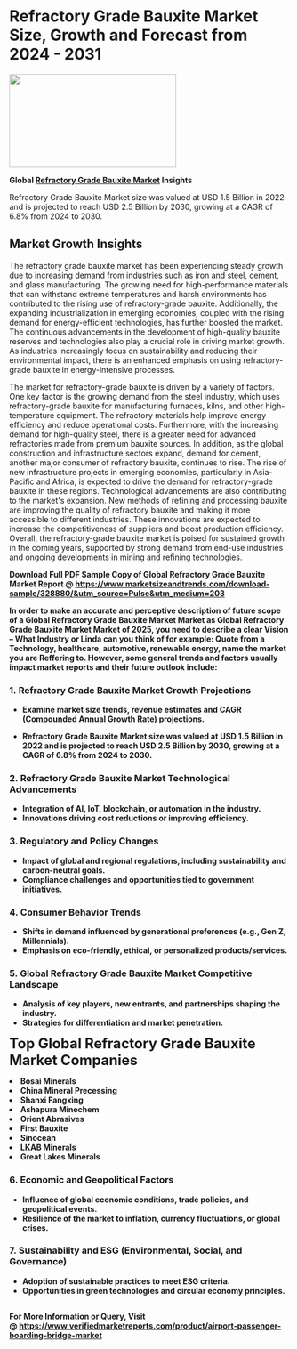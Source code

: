 <H1>Refractory Grade Bauxite Market Size, Growth and Forecast from 2024 - 2031</H1><img class="aligncenter size-medium wp-image-584254" src="https://thirdeyenews.in/wp-content/uploads/2024/09/Global-Market-Research-300x168.jpeg" alt="" width="300" height="168" /><p><strong>Global&nbsp;<a href="https://www.marketsizeandtrends.com/download-sample/328880/&amp;utm_source=Pulse&amp;utm_medium=203">Refractory Grade Bauxite Market</a> Insights</strong></p><p>Refractory Grade Bauxite Market size was valued at USD 1.5 Billion in 2022 and is projected to reach USD 2.5 Billion by 2030, growing at a CAGR of 6.8% from 2024 to 2030.</p><p><h2>Market Growth Insights</h2> <p>The refractory grade bauxite market has been experiencing steady growth due to increasing demand from industries such as iron and steel, cement, and glass manufacturing. The growing need for high-performance materials that can withstand extreme temperatures and harsh environments has contributed to the rising use of refractory-grade bauxite. Additionally, the expanding industrialization in emerging economies, coupled with the rising demand for energy-efficient technologies, has further boosted the market. The continuous advancements in the development of high-quality bauxite reserves and technologies also play a crucial role in driving market growth. As industries increasingly focus on sustainability and reducing their environmental impact, there is an enhanced emphasis on using refractory-grade bauxite in energy-intensive processes.</p> <p><strong></strong></p> <p>The market for refractory-grade bauxite is driven by a variety of factors. One key factor is the growing demand from the steel industry, which uses refractory-grade bauxite for manufacturing furnaces, kilns, and other high-temperature equipment. The refractory materials help improve energy efficiency and reduce operational costs. Furthermore, with the increasing demand for high-quality steel, there is a greater need for advanced refractories made from premium bauxite sources. In addition, as the global construction and infrastructure sectors expand, demand for cement, another major consumer of refractory bauxite, continues to rise. The rise of new infrastructure projects in emerging economies, particularly in Asia-Pacific and Africa, is expected to drive the demand for refractory-grade bauxite in these regions. Technological advancements are also contributing to the market's expansion. New methods of refining and processing bauxite are improving the quality of refractory bauxite and making it more accessible to different industries. These innovations are expected to increase the competitiveness of suppliers and boost production efficiency. Overall, the refractory-grade bauxite market is poised for sustained growth in the coming years, supported by strong demand from end-use industries and ongoing developments in mining and refining technologies.</p> <p><strong></p><p><span class=""><strong>Download Full PDF Sample Copy of Global Refractory Grade Bauxite Market Report</strong> @ <a href="https://www.marketsizeandtrends.com/download-sample/328880/&amp;utm_source=Pulse&amp;utm_medium=203" target="_blank">https://www.marketsizeandtrends.com/download-sample/328880/&amp;utm_source=Pulse&amp;utm_medium=203</a></span></p><p>In order to make an accurate and perceptive description of future scope of a Global&nbsp;Refractory Grade Bauxite Market Market as Global&nbsp;Refractory Grade Bauxite Market Market of 2025, you need to describe a clear Vision &ndash; What Industry or Linda can you think of for example: Quote from a Technology, healthcare, automotive, renewable energy, name the market you are Reffering to. However, some general trends and factors usually impact market reports and their future outlook include:</p><h3>1.&nbsp;<strong>Refractory Grade Bauxite Market Growth Projections</strong></h3><ul><li>Examine market size trends, revenue estimates and CAGR (Compounded Annual Growth Rate) projections.</li><li><p>Refractory Grade Bauxite Market size was valued at USD 1.5 Billion in 2022 and is projected to reach USD 2.5 Billion by 2030, growing at a CAGR of 6.8% from 2024 to 2030.</p></li></ul><h3>2.&nbsp;<strong>Refractory Grade Bauxite Market Technological Advancements</strong></h3><ul><li>Integration of AI, IoT, blockchain, or automation in the industry.</li><li>Innovations driving cost reductions or improving efficiency.</li></ul><h3>3.&nbsp;<strong>Regulatory and Policy Changes</strong></h3><ul><li>Impact of global and regional regulations, including sustainability and carbon-neutral goals.</li><li>Compliance challenges and opportunities tied to government initiatives.</li></ul><h3>4.&nbsp;<strong>Consumer Behavior Trends</strong></h3><ul><li>Shifts in demand influenced by generational preferences (e.g., Gen Z, Millennials).</li><li>Emphasis on eco-friendly, ethical, or personalized products/services.</li></ul><h3>5.&nbsp;<strong>Global Refractory Grade Bauxite Market Competitive Landscape</strong></h3><ul><li>Analysis of key players, new entrants, and partnerships shaping the industry.</li><li>Strategies for differentiation and market penetration.</li></ul><p data-pm-slice="1 1 []"><span style="color: inherit; font-family: inherit; font-size: 25px;">Top Global Refractory Grade Bauxite Market Companies</span></p><div class="" data-test-id=""><p><li>Bosai Minerals</li><li> China Mineral Precessing</li><li> Shanxi Fangxing</li><li> Ashapura Minechem</li><li> Orient Abrasives</li><li> First Bauxite</li><li> Sinocean</li><li> LKAB Minerals</li><li> Great Lakes Minerals</li></p></div><h3>6.&nbsp;<strong>Economic and Geopolitical Factors</strong></h3><ul><li>Influence of global economic conditions, trade policies, and geopolitical events.</li><li>Resilience of the market to inflation, currency fluctuations, or global crises.</li></ul><h3>7.&nbsp;<strong>Sustainability and ESG (Environmental, Social, and Governance)</strong></h3><ul><li>Adoption of sustainable practices to meet ESG criteria.</li><li>Opportunities in green technologies and circular economy principles.</li></ul><h2><strong style="font-size: 14px;">For More Information or Query, Visit @&nbsp;</strong><a style="background-color: #ffffff; font-size: 14px;" href="https://www.marketsizeandtrends.com/report/refractory-grade-bauxite-market/" target="_blank">https://www.verifiedmarketreports.com/product/airport-passenger-boarding-bridge-market</a></h2>
